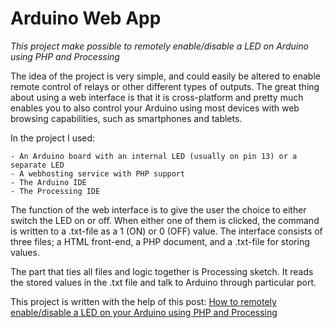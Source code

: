 # Arduino Web App

*This project make possible to remotely enable/disable a LED on Arduino using PHP and Processing*

The idea of the project is very simple, and could easily be altered to enable remote control of relays or other different types of outputs. The great thing about using a web interface is that it is cross-platform and pretty much enables you to also control your Arduino using most devices with web browsing capabilities, such as smartphones and tablets.

In the project I used:

    - An Arduino board with an internal LED (usually on pin 13) or a separate LED
    - A webhosting service with PHP support
    - The Arduino IDE
    - The Processing IDE

The function of the web interface is to give the user the choice to either switch the LED on or off. When either one of them is clicked, the command is written to a .txt-file as a 1 (ON) or 0 (OFF) value.
The interface consists of three files; a HTML front-end, a PHP document, and a .txt-file for storing values.

The part that ties all files and logic together is Processing sketch. It reads the stored values in the .txt file and talk to Arduino through particular port. 

This project is written with the help of this post: [How to remotely enable/disable a LED on your Arduino using PHP and Processing](http://projects.sindrelindstad.com/how-to-led-arduino-php-proc/)
